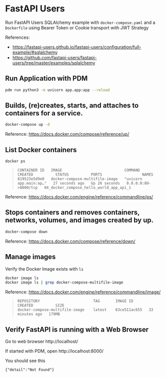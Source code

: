 # FastAPI Users

Run FastAPI Users SQLAlchemy example with `docker-compose.yaml` and a `Dockerfile`
using Bearer Token or Cookie transport with JWT Strategy

References:
- https://fastapi-users.github.io/fastapi-users/configuration/full-example/#sqlalchemy
- https://github.com/fastapi-users/fastapi-users/tree/master/examples/sqlalchemy

## Run Application with PDM

  ```sh
  pdm run python3 -m uvicorn app.app:app --reload
  ```

## Builds, (re)creates, starts, and attaches to containers for a service.

  ```sh
  docker-compose up -d
  ```

   Reference: https://docs.docker.com/compose/reference/up/


## List Docker containers

  ```sh
  docker ps
  ```

  >```
  >CONTAINER ID   IMAGE                            COMMAND                  CREATED          STATUS          PORTS                  NAMES
  >819523e5d9e0   docker-compose-multifile-image   "uvicorn app.main:ap…"   27 seconds ago   Up 26 seconds   0.0.0.0:80->8000/tcp   04_docker_compose_hello_world_app_api_1
  >```

  Reference: https://docs.docker.com/engine/reference/commandline/ps/


## Stops containers and removes containers, networks, volumes, and images created by up.

  ```sh
  docker-compose down
  ```

  Reference: https://docs.docker.com/compose/reference/down/


## Manage images

  Verify the Docker Image exists with `ls`

  ```sh
  docker image ls
  docker image ls | grep docker-compose-multifile-image
  ```

  Reference: https://docs.docker.com/engine/reference/commandline/image/

  >```
  >REPOSITORY                        TAG       IMAGE ID       CREATED          SIZE
  >docker-compose-multifile-image    latest    63ce511ac655   33 minutes ago   179MB
  >```


## Verify FastAPI is running with a Web Browser

  Go to web browser http://localhost/

  If started with PDM, open http://localhost:8000/

  You should see this

  ```
  {"detail":"Not Found"}
  ```
